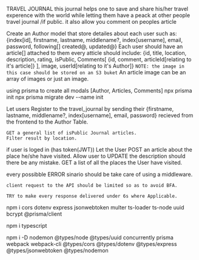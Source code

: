 TRAVEL JOURNAL
this journal helps one to save and share his/her travel experence with the world while letting them have a peack at other people travel journal /if public. it also allow you comment on peoples article

<!-- DATABASE -->

Create an Author model that store detailes about each user such as:
{index[id], firstname, lastname, middlename?, index[username], email, password, following[] created@, updated@}
Each user should have an article[] attached to them
every atticle should include:
{id, title, location, description, rating, isPublic, Comments[
{id, comment, articleId[relating to it's article]}
], image, userId[relating to it's Author]}
`NOTE: the image in this case should be stored on an S3 buket`
An article image can be an array of images or just an image.

<!-- IMPLIMENTATION -->

using prisma to create all modals [Author, Articles, Comments]
npx prisma init
npx prisma migrate dev --name init

<!-- .......................................................................................................................... -->

<!-- API -->

Let users Register to the travel_journal by sending their {firstname, lastname, middlename?, index[username], email, password} recieved from the frontend to the 
Author Table.

    GET a general list of isPublic Journal articles.
    Filter result by location.

if user is loged in (has token(JWT))
Let the User POST an article about the place he/she have visited.
Allow user to UPDATE the description should there be any mistake.
GET a list of all the places the User have visited.

every possibble ERROR sinario should be take care of using a middleware.

    client request to the API should be limited so as to avoid BFA.

    TRY to make every response delivered under 6s where Applicable.

npm i cors dotenv express jsonwebtoken multer ts-loader ts-node uuid bcrypt @prisma/client

npm i typescript

npm i -D nodemon @types/node @types/uuid concurrently prisma webpack webpack-cli @types/cors @types/dotenv @types/express @types/jsonwebtoken @types/nodemon


